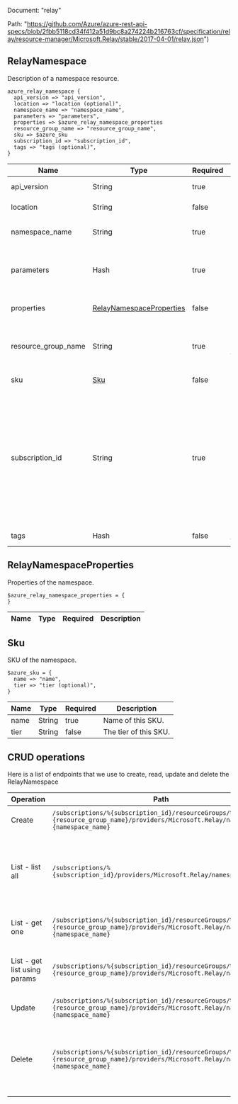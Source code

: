 Document: "relay"


Path: "https://github.com/Azure/azure-rest-api-specs/blob/2fbb5118cd34f412a51d9bc8a274224b216763cf/specification/relay/resource-manager/Microsoft.Relay/stable/2017-04-01/relay.json")

## RelayNamespace

Description of a namespace resource.

```puppet
azure_relay_namespace {
  api_version => "api_version",
  location => "location (optional)",
  namespace_name => "namespace_name",
  parameters => "parameters",
  properties => $azure_relay_namespace_properties
  resource_group_name => "resource_group_name",
  sku => $azure_sku
  subscription_id => "subscription_id",
  tags => "tags (optional)",
}
```

| Name        | Type           | Required       | Description       |
| ------------- | ------------- | ------------- | ------------- |
|api_version | String | true | Client API version. |
|location | String | false | Resource location. |
|namespace_name | String | true | The namespace name |
|parameters | Hash | true | Parameters supplied to create a namespace resource. |
|properties | [RelayNamespaceProperties](#relaynamespaceproperties) | false | Description of Relay namespace |
|resource_group_name | String | true | Name of the Resource group within the Azure subscription. |
|sku | [Sku](#sku) | false | SKU of the namespace. |
|subscription_id | String | true | Subscription credentials which uniquely identify the Microsoft Azure subscription. The subscription ID forms part of the URI for every service call. |
|tags | Hash | false | Resource tags. |
        
## RelayNamespaceProperties

Properties of the namespace.

```puppet
$azure_relay_namespace_properties = {
}
```

| Name        | Type           | Required       | Description       |
| ------------- | ------------- | ------------- | ------------- |
        
## Sku

SKU of the namespace.

```puppet
$azure_sku = {
  name => "name",
  tier => "tier (optional)",
}
```

| Name        | Type           | Required       | Description       |
| ------------- | ------------- | ------------- | ------------- |
|name | String | true | Name of this SKU. |
|tier | String | false | The tier of this SKU. |



## CRUD operations

Here is a list of endpoints that we use to create, read, update and delete the RelayNamespace

| Operation | Path | Verb | Description | OperationID |
| ------------- | ------------- | ------------- | ------------- | ------------- |
|Create|`/subscriptions/%{subscription_id}/resourceGroups/%{resource_group_name}/providers/Microsoft.Relay/namespaces/%{namespace_name}`|Put|Create Azure Relay namespace.|Namespaces_CreateOrUpdate|
|List - list all|`/subscriptions/%{subscription_id}/providers/Microsoft.Relay/namespaces`|Get|Lists all the available namespaces within the subscription regardless of the resourceGroups.|Namespaces_List|
|List - get one|`/subscriptions/%{subscription_id}/resourceGroups/%{resource_group_name}/providers/Microsoft.Relay/namespaces/%{namespace_name}`|Get|Returns the description for the specified namespace.|Namespaces_Get|
|List - get list using params|`/subscriptions/%{subscription_id}/resourceGroups/%{resource_group_name}/providers/Microsoft.Relay/namespaces`|Get|Lists all the available namespaces within the ResourceGroup.|Namespaces_ListByResourceGroup|
|Update|`/subscriptions/%{subscription_id}/resourceGroups/%{resource_group_name}/providers/Microsoft.Relay/namespaces/%{namespace_name}`|Put|Create Azure Relay namespace.|Namespaces_CreateOrUpdate|
|Delete|`/subscriptions/%{subscription_id}/resourceGroups/%{resource_group_name}/providers/Microsoft.Relay/namespaces/%{namespace_name}`|Delete|Deletes an existing namespace. This operation also removes all associated resources under the namespace.|Namespaces_Delete|
